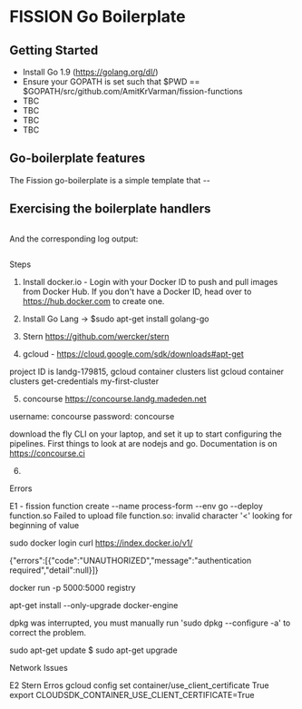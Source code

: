 FISSION Go Boilerplate
=========================


Getting Started
-----------------
 - Install Go 1.9 (https://golang.org/dl/)
 - Ensure your GOPATH is set such that $PWD == $GOPATH/src/github.com/AmitKrVarman/fission-functions
 - TBC
 - TBC
 - TBC
 - TBC

Go-boilerplate features
-----------------------

The Fission go-boilerplate is a simple template that --


Exercising the boilerplate handlers
-----------------------------------
``` shell

```
And the corresponding log output:
``` shell

```
Steps
1. Install docker.io - Login with your Docker ID to push and pull images from Docker Hub. If you don't have a Docker ID, head over to https://hub.docker.com to create one.

2. Install Go Lang -> $sudo apt-get install golang-go
3. Stern https://github.com/wercker/stern
4. gcloud - https://cloud.google.com/sdk/downloads#apt-get

project ID is landg-179815, 
gcloud container clusters list
gcloud container clusters get-credentials my-first-cluster

5. concourse
https://concourse.landg.madeden.net
 
username: concourse
password: concourse
 
download the fly CLI on your laptop, and set it up to start configuring the pipelines. First things to look at are nodejs and go. Documentation is on https://concourse.ci
 
6. 

Errors

E1 - fission function create --name process-form --env go --deploy function.so
Failed to upload file function.so: invalid character '<' looking for beginning of value

sudo docker login
curl https://index.docker.io/v1/

{"errors":[{"code":"UNAUTHORIZED","message":"authentication required","detail":null}]}

docker run -p 5000:5000 registry

apt-get install --only-upgrade docker-engine

dpkg was interrupted, you must manually run 'sudo dpkg --configure -a' to correct the problem.

sudo apt-get update
$ sudo apt-get upgrade

Network Issues

E2 Stern Erros
gcloud config set container/use_client_certificate True 
export CLOUDSDK_CONTAINER_USE_CLIENT_CERTIFICATE=True